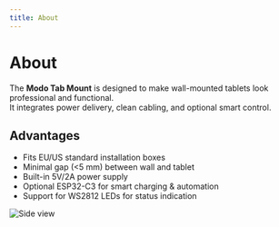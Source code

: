 ```yaml
---
title: About
---
```


# About

The **Modo Tab Mount** is designed to make wall-mounted tablets look professional and functional.  
It integrates power delivery, clean cabling, and optional smart control.

## Advantages
- Fits EU/US standard installation boxes  
- Minimal gap (<5 mm) between wall and tablet  
- Built-in 5V/2A power supply  
- Optional ESP32-C3 for smart charging & automation  
- Support for WS2812 LEDs for status indication  

![Side view](images/mount-side.jpg)
